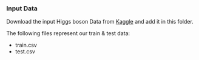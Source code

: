 ### Input Data
Download the input Higgs boson Data from [Kaggle](https://inclass.kaggle.com/c/epfml-project-1/data)
and add it in this folder.

The following files represent our train & test data:
- train.csv
- test.csv
